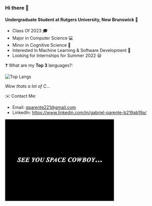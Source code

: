 ### Hi there 👋


#### Undergraduate Student at Rutgers University, New Brunswick  🏫
* Class Of 2023 🎓
* Major in Computer Science 💻
* Minor in Cognitive Science 🧠
* Interested In Machine Learning & Software Development 🤖
* Looking for Internships for Summer 2022 😃




❓ What are my **Top 3** languages?:

![Top Langs](https://github-readme-stats.vercel.app/api/top-langs/?username=gabepar123&layout=compact&langs_count=3)

*Wow thats a lot of C...*

✉️ Contact Me:
* Email: gparente221@gmail.com
* LinkedIn: https://www.linkedin.com/in/gabriel-parente-b219ab19a/

![See you Space Cowboy...](https://github.com/gabepar123/gabepar123/blob/main/space%20cowboy.jpg)
